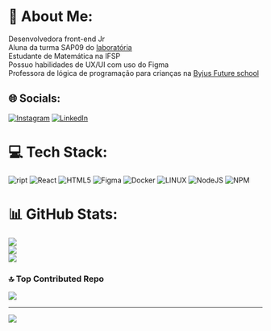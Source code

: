 # 💫 About Me:
Desenvolvedora front-end Jr<br>Aluna da turma SAP09 do [laboratória](https://github.com/laboratoria) <br> Estudante de Matemática na IFSP<br>Possuo habilidades de UX/UI com uso do Figma<br>Professora de lógica de programação para crianças na [Byjus Future school](https://www.byjusfutureschool.com/)<br>


## 🌐 Socials:
[![Instagram](https://img.shields.io/badge/Instagram-%23E4405F.svg?logo=Instagram&logoColor=white)](https://instagram.com/tamy_matos95) [![LinkedIn](https://img.shields.io/badge/LinkedIn-%230077B5.svg?logo=linkedin&logoColor=white)](https://linkedin.com/in/https://www.linkedin.com/in/tamires-matos-b774a8153/) 

# 💻 Tech Stack:
![
ript](https://img.shields.io/badge/javascript-%23323330.svg?style=for-the-badge&logo=javascript&logoColor=%23F7DF1E) ![React](https://img.shields.io/badge/react-%2320232a.svg?style=for-the-badge&logo=react&logoColor=%2361DAFB) ![HTML5](https://img.shields.io/badge/html5-%23E34F26.svg?style=for-the-badge&logo=html5&logoColor=white) 	![Figma](https://img.shields.io/badge/figma-%23F24E1E.svg?style=for-the-badge&logo=figma&logoColor=white) ![Docker](https://img.shields.io/badge/docker-%230db7ed.svg?style=for-the-badge&logo=docker&logoColor=white) ![LINUX](https://img.shields.io/badge/Linux-FCC624?style=for-the-badge&logo=linux&logoColor=black) ![NodeJS](https://img.shields.io/badge/node.js-6DA55F?style=for-the-badge&logo=node.js&logoColor=white) ![NPM](https://img.shields.io/badge/NPM-%23000000.svg?style=for-the-badge&logo=npm&logoColor=white)
# 📊 GitHub Stats:
![](https://github-readme-stats.vercel.app/api?username=tamiresns&theme=dark&hide_border=false&include_all_commits=false&count_private=false)<br/>
![](https://github-readme-streak-stats.herokuapp.com/?user=tamiresns&theme=dark&hide_border=false)<br/>
![](https://github-readme-stats.vercel.app/api/top-langs/?username=tamiresns&theme=dark&hide_border=false&include_all_commits=false&count_private=false&layout=compact)

### 🔝 Top Contributed Repo
![](https://github-contributor-stats.vercel.app/api?username=tamiresns&limit=5&theme=dark&combine_all_yearly_contributions=true)

---
[![](https://visitcount.itsvg.in/api?id=tamiresns&icon=0&color=0)](https://visitcount.itsvg.in)

<!-- Proudly created with GPRM ( https://gprm.itsvg.in ) -->
